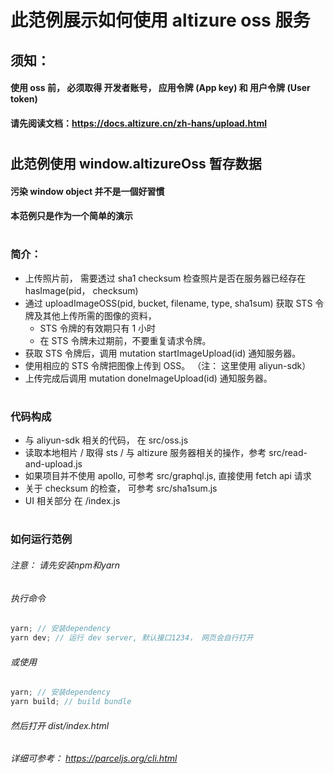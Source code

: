 # 此范例展示如何使用 altizure oss 服务
## 须知：
 #### 使用 oss 前， 必须取得 开发者账号， 应用令牌 (App key) 和 用户令牌 (User token)
 #### 请先阅读文档：https://docs.altizure.cn/zh-hans/upload.html
#
## 此范例使用 window.altizureOss 暂存数据
#### 污染 window object 并不是一個好習慣
#### 本范例只是作为一个简单的演示
#
### 简介：
 - 上传照片前， 需要透过 sha1 checksum 检查照片是否在服务器已经存在 hasImage(pid， checksum)
 - 通过 uploadImageOSS(pid, bucket, filename, type, sha1sum) 获取 STS 令牌及其他上传所需的图像的资料，
     - STS 令牌的有效期只有 1 小时
     - 在 STS 令牌未过期前，不要重复请求令牌。
 - 获取 STS 令牌后，调用 mutation startImageUpload(id) 通知服务器。
 - 使用相应的 STS 令牌把图像上传到 OSS。 （注： 这里使用 aliyun-sdk）
 - 上传完成后调用 mutation doneImageUpload(id) 通知服务器。
#
### 代码构成
 - 与 aliyun-sdk 相关的代码， 在 src/oss.js
 - 读取本地相片 / 取得 sts / 与 altizure 服务器相关的操作，参考 src/read-and-upload.js
 - 如果项目并不使用 apollo, 可参考 src/graphql.js, 直接使用 fetch api 请求
 - 关于 checksum 的检查， 可参考 src/sha1sum.js
 - UI 相关部分 在 /index.js
#
### 如何运行范例
###### 注意： 请先安装npm和yarn
######  执行命令
```javascript
yarn; // 安装dependency
yarn dev; // 运行 dev server, 默认接口1234， 网页会自行打开
```
###### 或使用
```javascript
yarn; // 安装dependency
yarn build; // build bundle
```
###### 然后打开 dist/index.html
###### 详细可参考： https://parceljs.org/cli.html
